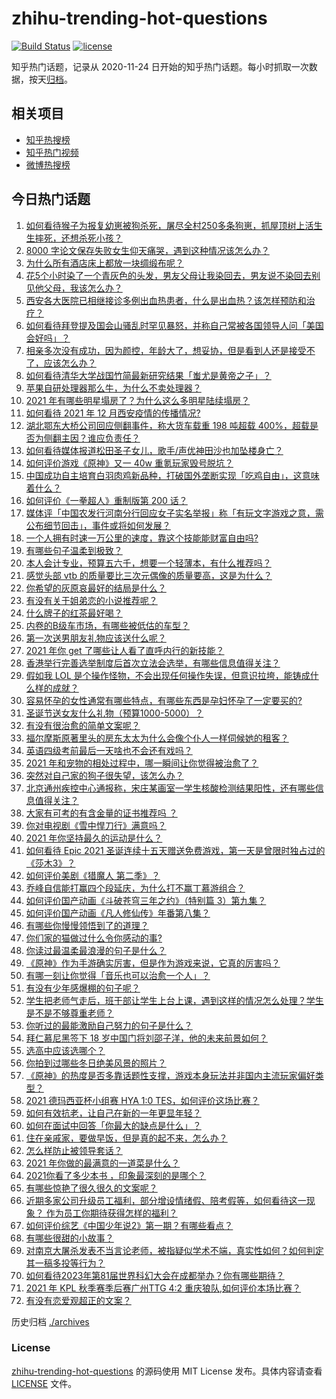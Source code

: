 # zhihu-trending-hot-questions

[![Build Status](https://github.com/justjavac/zhihu-trending-hot-questions/workflows/ci/badge.svg?branch=master)](https://github.com/justjavac/zhihu-trending-hot-questions/actions)
[![license](https://img.shields.io/github/license/justjavac/zhihu-trending-hot-questions)](https://github.com/justjavac/zhihu-trending-hot-questions/blob/master/LICENSE)

知乎热门话题，记录从 2020-11-24 日开始的知乎热门话题。每小时抓取一次数据，按天[归档](./archives)。

## 相关项目

- [知乎热搜榜](https://github.com/justjavac/zhihu-trending-top-search)
- [知乎热门视频](https://github.com/justjavac/zhihu-trending-hot-video)
- [微博热搜榜](https://github.com/justjavac/weibo-trending-hot-search)

## 今日热门话题

<!-- BEGIN -->
<!-- 最后更新时间 Mon Dec 20 2021 02:25:54 GMT+0800 (China Standard Time) -->

1. [如何看待猴子为报复幼崽被狗杀死，屠尽全村250多条狗崽，抓屋顶树上活生生摔死，还想杀死小孩？](https://www.zhihu.com/question/506917729)
1. [8000 字论文保存失败女生仰天痛哭，遇到这种情况该怎么办？](https://www.zhihu.com/question/507048743)
1. [为什么所有酒店床上都放一块绸缎布呢？](https://www.zhihu.com/question/505871719)
1. [花5个小时染了一个青灰色的头发，男友父母让我染回去，男友说不染回去别见他父母，我该怎么办？](https://www.zhihu.com/question/505887195)
1. [西安各大医院已相继接诊多例出血热患者，什么是出血热？该怎样预防和治疗？](https://www.zhihu.com/question/506992757)
1. [如何看待拜登提及国会山骚乱时罕见暴怒，并称自己常被各国领导人问「美国会好吗」？](https://www.zhihu.com/question/506966590)
1. [相亲多次没有成功，因为颜控，年龄大了，想妥协，但是看到人还是接受不了，应该怎么办？](https://www.zhihu.com/question/506556431)
1. [如何看待清华大学战国竹简最新研究结果「蚩尤是黄帝之子」？](https://www.zhihu.com/question/495891279)
1. [苹果自研处理器那么牛，为什么不卖处理器？](https://www.zhihu.com/question/504993476)
1. [2021 年有哪些明星塌房了？为什么这么多明星陆续塌房？](https://www.zhihu.com/question/503251831)
1. [如何看待 2021 年 12 月西安疫情的传播情况?](https://www.zhihu.com/question/506471274)
1. [湖北鄂东大桥公司回应侧翻事件，称大货车载重 198 吨超载 400%，超载是否为侧翻主因？谁应负责任？](https://www.zhihu.com/question/507023464)
1. [如何看待媒体报道松田圣子女儿，歌手/声优神田沙也加坠楼身亡？](https://www.zhihu.com/question/506999509)
1. [如何评价游戏《原神》又一 40w 重氪玩家毁号脱坑？](https://www.zhihu.com/question/506334661)
1. [中国成功自主培育白羽肉鸡新品种，打破国外垄断实现「吃鸡自由」，这意味着什么？](https://www.zhihu.com/question/503474425)
1. [如何评价《一拳超人》重制版第 200 话？](https://www.zhihu.com/question/506852212)
1. [媒体评「中国农发行河南分行回应女子实名举报」称「有玩文字游戏之意，需公布细节回击」，事件或将如何发展？](https://www.zhihu.com/question/506284980)
1. [一个人拥有时速一万公里的速度，靠这个技能能财富自由吗?](https://www.zhihu.com/question/505137647)
1. [有哪些句子温柔到极致？](https://www.zhihu.com/question/506299773)
1. [本人会计专业，预算五六千，想要一个轻薄本，有什么推荐吗？](https://www.zhihu.com/question/454742973)
1. [感觉头部 vtb 的质量要比三次元偶像的质量要高，这是为什么？](https://www.zhihu.com/question/505776714)
1. [你希望的灰原哀最好的结局是什么？](https://www.zhihu.com/question/316395335)
1. [有没有关于姐弟恋的小说推荐呢？](https://www.zhihu.com/question/374357407)
1. [什么牌子的红茶最好喝？](https://www.zhihu.com/question/442436136)
1. [内卷的B级车市场，有哪些被低估的车型？](https://www.zhihu.com/question/504121167)
1. [第一次送男朋友礼物应该送什么呢？](https://www.zhihu.com/question/320207842)
1. [2021 年你 get 了哪些让人看了直呼内行的新技能？](https://www.zhihu.com/question/502527978)
1. [香港举行完善选举制度后首次立法会选举，有哪些信息值得关注？](https://www.zhihu.com/question/507021051)
1. [假如我 LOL 是个操作怪物，不会出现任何操作失误，但意识拉垮，能铸成什么样的成就？](https://www.zhihu.com/question/497089900)
1. [容易怀孕的女性通常有哪些特点，有哪些东西是孕妇怀孕了一定要买的?](https://www.zhihu.com/question/485060804)
1. [圣诞节送女友什么礼物（预算1000-5000）？](https://www.zhihu.com/question/358531188)
1. [有没有很治愈的简单文案呢？](https://www.zhihu.com/question/505917459)
1. [福尔摩斯原著里头的房东太太为什么会像个仆人一样伺候她的租客？](https://www.zhihu.com/question/266192012)
1. [英语四级考前最后一天啥也不会还有戏吗？](https://www.zhihu.com/question/506530852)
1. [2021 年和宠物的相处过程中，哪一瞬间让你觉得被治愈了？](https://www.zhihu.com/question/502482256)
1. [突然对自己家的狗子很失望，该怎么办？](https://www.zhihu.com/question/500395739)
1. [北京通州疾控中心通报称，宋庄某画室一学生核酸检测结果阳性，还有哪些信息值得关注？](https://www.zhihu.com/question/507099006)
1. [大家有可考的有含金量的证书推荐吗 ？](https://www.zhihu.com/question/428848820)
1. [你对电视剧《雪中悍刀行》满意吗？](https://www.zhihu.com/question/506360746)
1. [2021 年你坚持最久的运动是什么？](https://www.zhihu.com/question/503251659)
1. [如何看待 Epic 2021 圣诞连续十五天赠送免费游戏，第一天是曾限时独占过的《莎木3》？](https://www.zhihu.com/question/506401832)
1. [如何评价美剧《猎魔人 第二季》？](https://www.zhihu.com/question/471308779)
1. [乔峰自信能打赢四个段延庆，为什么打不赢丁慕游组合？](https://www.zhihu.com/question/501042661)
1. [如何评价国产动画《斗破苍穹三年之约》（特别篇 3）第九集？](https://www.zhihu.com/question/503024796)
1. [如何评价国产动画《凡人修仙传》年番第八集？](https://www.zhihu.com/question/506665487)
1. [有哪些你慢慢领悟到了的道理？](https://www.zhihu.com/question/463996685)
1. [你们家的猫做过什么令你感动的事?](https://www.zhihu.com/question/321129135)
1. [你读过最温柔最浪漫的句子是什么？](https://www.zhihu.com/question/454087703)
1. [《原神》作为手游确实厉害，但是作为游戏来说，它真的厉害吗？](https://www.zhihu.com/question/490929753)
1. [有哪一刻让你觉得「音乐也可以治愈一个人」？](https://www.zhihu.com/question/506970230)
1. [有没有少年感爆棚的句子呢？](https://www.zhihu.com/question/506300557)
1. [学生把老师气走后，班干部让学生上台上课，遇到这样的情况怎么处理？学生是不是不够尊重老师？](https://www.zhihu.com/question/500228360)
1. [你听过的最能激励自己努力的句子是什么？](https://www.zhihu.com/question/488026351)
1. [拜仁慕尼黑签下 18 岁中国门将刘邵子洋，他的未来前景如何？](https://www.zhihu.com/question/506494682)
1. [选高中应该选哪个？](https://www.zhihu.com/question/482343514)
1. [你拍到过哪些冬日绝美风景的照片？](https://www.zhihu.com/question/499971793)
1. [《原神》的热度是否多靠话题性支撑，游戏本身玩法并非国内主流玩家偏好类型？](https://www.zhihu.com/question/506719511)
1. [2021 德玛西亚杯小组赛 HYA 1:0 TES，如何评价这场比赛？](https://www.zhihu.com/question/506962815)
1. [如何有效抗老，让自己在新的一年更显年轻？](https://www.zhihu.com/question/507063183)
1. [如何在面试中回答「你最大的缺点是什么」？](https://www.zhihu.com/question/20887129)
1. [住在亲戚家，要做早饭，但是真的起不来，怎么办？](https://www.zhihu.com/question/489759289)
1. [怎么样防止被领导套话？](https://www.zhihu.com/question/486267940)
1. [2021 年你做的最满意的一道菜是什么？](https://www.zhihu.com/question/505196904)
1. [2021你看了多少本书 ，印象最深刻的是哪个？](https://www.zhihu.com/question/505427968)
1. [有哪些惊艳了很久很久的文案呢？](https://www.zhihu.com/question/505376438)
1. [近期多家公司升级员工福利，部分增设情绪假、陪考假等，如何看待这一现象？ 作为员工你期待获得怎样的福利？](https://www.zhihu.com/question/506756776)
1. [如何评价综艺《中国少年说2》第一期？有哪些看点？](https://www.zhihu.com/question/506460315)
1. [有哪些很甜的小故事？](https://www.zhihu.com/question/50618965)
1. [对南京大屠杀发表不当言论老师，被指疑似学术不端，真实性如何？如何判定其一稿多投等行为？](https://www.zhihu.com/question/506412644)
1. [如何看待2023年第81届世界科幻大会在成都举办？你有哪些期待？](https://www.zhihu.com/question/507034704)
1. [2021 年 KPL 秋季赛季后赛广州TTG 4:2 重庆狼队,如何评价本场比赛？](https://www.zhihu.com/question/506972271)
1. [有没有恋爱观超正的文案？](https://www.zhihu.com/question/484651242)

<!-- END -->

历史归档 [./archives](./archives)

### License

[zhihu-trending-hot-questions](https://github.com/justjavac/zhihu-trending-hot-questions)
的源码使用 MIT License 发布。具体内容请查看 [LICENSE](./LICENSE) 文件。
